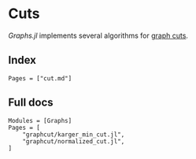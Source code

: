 # Cuts

*Graphs.jl* implements several algorithms for [graph cuts](https://en.wikipedia.org/wiki/Cut_(graph_theory)).

## Index

```@index
Pages = ["cut.md"]
```

## Full docs

```@autodocs
Modules = [Graphs]
Pages = [
    "graphcut/karger_min_cut.jl",
    "graphcut/normalized_cut.jl",
]

```
